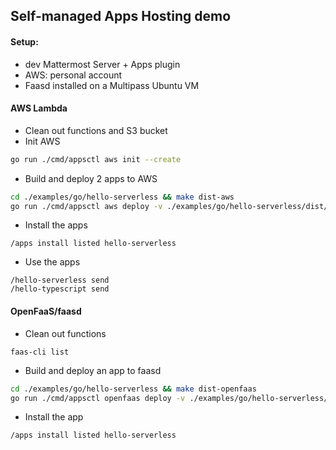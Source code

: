 ## Self-managed Apps Hosting demo

#### Setup:
- dev Mattermost Server + Apps plugin
- AWS: personal account
- Faasd installed on a Multipass Ubuntu VM

#### AWS Lambda
- Clean out functions and S3 bucket
- Init AWS
```sh
go run ./cmd/appsctl aws init --create
```
- Build and deploy 2 apps to AWS
```sh
cd ./examples/go/hello-serverless && make dist-aws
go run ./cmd/appsctl aws deploy -v ./examples/go/hello-serverless/dist/bundle-aws.zip
```
- Install the apps
```
/apps install listed hello-serverless 
```
- Use the apps
```
/hello-serverless send 
/hello-typescript send 
```

#### OpenFaaS/faasd
- Clean out functions
```
faas-cli list
```
- Build and deploy an app to faasd
```sh
cd ./examples/go/hello-serverless && make dist-openfaas
go run ./cmd/appsctl openfaas deploy -v ./examples/go/hello-serverless/dist/bundle-openfaas.zip
```
- Install the app
```
/apps install listed hello-serverless
```
